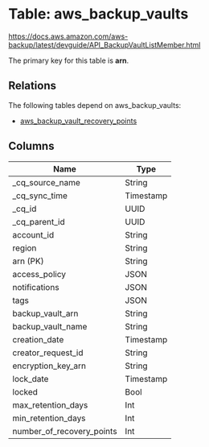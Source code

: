 # Table: aws_backup_vaults

https://docs.aws.amazon.com/aws-backup/latest/devguide/API_BackupVaultListMember.html

The primary key for this table is **arn**.

## Relations

The following tables depend on aws_backup_vaults:
  - [aws_backup_vault_recovery_points](aws_backup_vault_recovery_points)

## Columns

| Name          | Type          |
| ------------- | ------------- |
|_cq_source_name|String|
|_cq_sync_time|Timestamp|
|_cq_id|UUID|
|_cq_parent_id|UUID|
|account_id|String|
|region|String|
|arn (PK)|String|
|access_policy|JSON|
|notifications|JSON|
|tags|JSON|
|backup_vault_arn|String|
|backup_vault_name|String|
|creation_date|Timestamp|
|creator_request_id|String|
|encryption_key_arn|String|
|lock_date|Timestamp|
|locked|Bool|
|max_retention_days|Int|
|min_retention_days|Int|
|number_of_recovery_points|Int|
